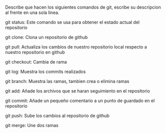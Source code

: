 Describe que hacen los siguientes comandos de git, escribe su descripcion al frente en una sola linea.

git status: Este comando se usa para obtener el estado actual del repositorio

git clone: Clona un repositorio de github

git pull: Actualiza los cambios de nuestro repositorio local respecto a nuestro repositorio en github

git checkout: Cambia de rama

git log: Muestra los commits realizados 

git branch: Muestra las ramas, tambien crea o elimina ramas

git add: Añade los archivos que se haran seguimiento en el repositorio

git commit: Añade un pequeño comentario a un punto de guardado en el repositorio 

git push: Sube los cambios al repositorio de github

git merge: Une dos ramas
